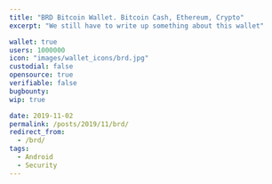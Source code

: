 ```yaml
---
title: "BRD Bitcoin Wallet. Bitcoin Cash, Ethereum, Crypto"
excerpt: "We still have to write up something about this wallet"

wallet: true
users: 1000000
icon: "images/wallet_icons/brd.jpg"
custodial: false
opensource: true
verifiable: false
bugbounty:
wip: true

date: 2019-11-02
permalink: /posts/2019/11/brd/
redirect_from:
  - /brd/
tags:
  - Android
  - Security
---
```

